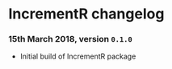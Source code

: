# IncrementR changelog

### 15th March 2018, version `0.1.0`
  * Initial build of IncrementR package
